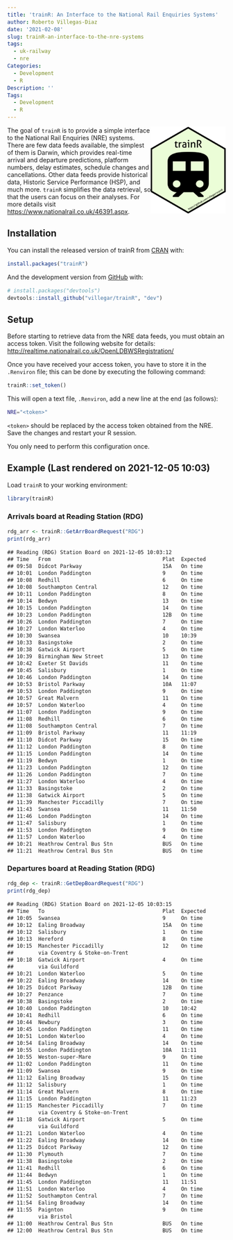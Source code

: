 ```yaml
---
title: 'trainR: An Interface to the National Rail Enquiries Systems'
author: Roberto Villegas-Diaz
date: '2021-02-08'
slug: trainR-an-interface-to-the-nre-systems
tags:
  - uk-railway
  - nre
Categories:
  - Development
  - R
Description: ''
Tags:
  - Development
  - R
---
```


<img src="https://raw.githubusercontent.com/villegar/trainR/main/inst/images/logo.png" alt="logo" align="right" height=200px/>

The goal of `trainR` is to provide a simple interface to the 
National Rail Enquiries (NRE) systems. There are few data feeds 
available, the simplest of them is Darwin, which provides real-time 
arrival and departure predictions, platform numbers, delay estimates, 
schedule changes and cancellations. Other data feeds provide historical 
data, Historic Service Performance (HSP), and much more. `trainR` 
simplifies the data retrieval, so that the users can focus on their 
analyses. For more details visit 
https://www.nationalrail.co.uk/46391.aspx.

## Installation

You can install the released version of trainR from [CRAN](https://CRAN.R-project.org) with:

``` r
install.packages("trainR")
```

And the development version from [GitHub](https://github.com/) with:

``` r
# install.packages("devtools")
devtools::install_github("villegar/trainR", "dev")
```

## Setup
Before starting to retrieve data from the NRE data feeds, you must obtain an access token. 
Visit the following website for details: http://realtime.nationalrail.co.uk/OpenLDBWSRegistration/

Once you have received your access token, you have to store it in the `.Renviron` file; this can be 
done by executing the following command:


```r
trainR::set_token()
```

This will open a text file, `.Renviron`, add a new line at the end (as follows):

```bash
NRE="<token>"
```

`<token>` should be replaced by the access token obtained from the NRE. Save the changes and restart 
your R session.

You only need to perform this configuration once.

## Example (Last rendered on 2021-12-05 10:03)

Load `trainR` to your working environment:

```r
library(trainR)
```

### Arrivals board at Reading Station (RDG)


```r
rdg_arr <- trainR::GetArrBoardRequest("RDG")
print(rdg_arr)
```

```
## Reading (RDG) Station Board on 2021-12-05 10:03:12
## Time   From                                    Plat  Expected
## 09:58  Didcot Parkway                          15A   On time
## 10:01  London Paddington                       9     On time
## 10:08  Redhill                                 6     On time
## 10:08  Southampton Central                     12    On time
## 10:11  London Paddington                       8     On time
## 10:14  Bedwyn                                  13    On time
## 10:15  London Paddington                       14    On time
## 10:23  London Paddington                       12B   On time
## 10:26  London Paddington                       7     On time
## 10:27  London Waterloo                         4     On time
## 10:30  Swansea                                 10    10:39
## 10:33  Basingstoke                             2     On time
## 10:38  Gatwick Airport                         5     On time
## 10:39  Birmingham New Street                   13    On time
## 10:42  Exeter St Davids                        11    On time
## 10:45  Salisbury                               1     On time
## 10:46  London Paddington                       14    On time
## 10:53  Bristol Parkway                         10A   11:07
## 10:53  London Paddington                       9     On time
## 10:57  Great Malvern                           11    On time
## 10:57  London Waterloo                         4     On time
## 11:07  London Paddington                       9     On time
## 11:08  Redhill                                 6     On time
## 11:08  Southampton Central                     7     On time
## 11:09  Bristol Parkway                         11    11:19
## 11:10  Didcot Parkway                          15    On time
## 11:12  London Paddington                       8     On time
## 11:15  London Paddington                       14    On time
## 11:19  Bedwyn                                  1     On time
## 11:23  London Paddington                       12    On time
## 11:26  London Paddington                       7     On time
## 11:27  London Waterloo                         4     On time
## 11:33  Basingstoke                             2     On time
## 11:38  Gatwick Airport                         5     On time
## 11:39  Manchester Piccadilly                   7     On time
## 11:43  Swansea                                 11    11:50
## 11:46  London Paddington                       14    On time
## 11:47  Salisbury                               1     On time
## 11:53  London Paddington                       9     On time
## 11:57  London Waterloo                         4     On time
## 10:21  Heathrow Central Bus Stn                BUS   On time
## 11:21  Heathrow Central Bus Stn                BUS   On time
```

### Departures board at Reading Station (RDG)


```r
rdg_dep <- trainR::GetDepBoardRequest("RDG")
print(rdg_dep)
```

```
## Reading (RDG) Station Board on 2021-12-05 10:03:15
## Time   To                                      Plat  Expected
## 10:05  Swansea                                 9     On time
## 10:12  Ealing Broadway                         15A   On time
## 10:12  Salisbury                               1     On time
## 10:13  Hereford                                8     On time
## 10:15  Manchester Piccadilly                   12    On time
##        via Coventry & Stoke-on-Trent           
## 10:18  Gatwick Airport                         4     On time
##        via Guildford                           
## 10:21  London Waterloo                         5     On time
## 10:22  Ealing Broadway                         14    On time
## 10:25  Didcot Parkway                          12B   On time
## 10:27  Penzance                                7     On time
## 10:38  Basingstoke                             2     On time
## 10:40  London Paddington                       10    10:42
## 10:41  Redhill                                 6     On time
## 10:44  Newbury                                 3     On time
## 10:45  London Paddington                       11    On time
## 10:51  London Waterloo                         4     On time
## 10:54  Ealing Broadway                         14    On time
## 10:55  London Paddington                       10A   11:11
## 10:55  Weston-super-Mare                       9     On time
## 11:02  London Paddington                       11    On time
## 11:09  Swansea                                 9     On time
## 11:12  Ealing Broadway                         15    On time
## 11:12  Salisbury                               1     On time
## 11:14  Great Malvern                           8     On time
## 11:15  London Paddington                       11    11:23
## 11:15  Manchester Piccadilly                   7     On time
##        via Coventry & Stoke-on-Trent           
## 11:18  Gatwick Airport                         5     On time
##        via Guildford                           
## 11:21  London Waterloo                         4     On time
## 11:22  Ealing Broadway                         14    On time
## 11:25  Didcot Parkway                          12    On time
## 11:30  Plymouth                                7     On time
## 11:38  Basingstoke                             2     On time
## 11:41  Redhill                                 6     On time
## 11:44  Bedwyn                                  1     On time
## 11:45  London Paddington                       11    11:51
## 11:51  London Waterloo                         4     On time
## 11:52  Southampton Central                     7     On time
## 11:54  Ealing Broadway                         14    On time
## 11:55  Paignton                                9     On time
##        via Bristol                             
## 11:00  Heathrow Central Bus Stn                BUS   On time
## 12:00  Heathrow Central Bus Stn                BUS   On time
```

